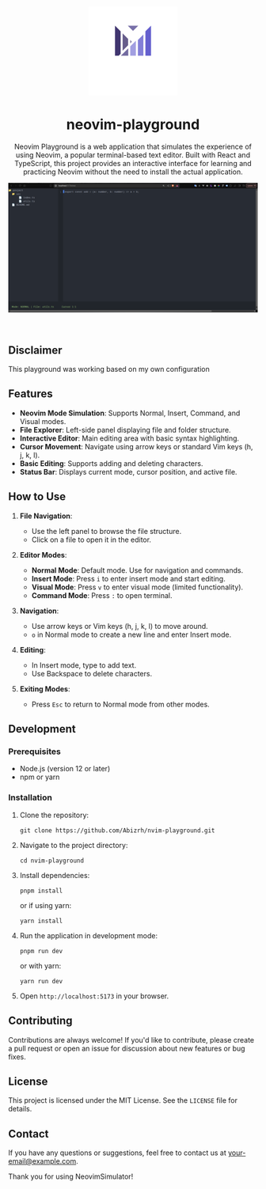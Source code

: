 <p align="center">
<img src="./public/nvim.png" height="180">
</p>

<h1 align="center">
neovim-playground
</h1>

<p align="center">
Neovim Playground is a web application that simulates the experience of using Neovim, a popular terminal-based text editor. Built with React and TypeScript, this project provides an interactive interface for learning and practicing Neovim without the need to install the actual application.
</p>

<p align="center">
<img src="./public/screenshoot.png">
</p>


<br>


## Disclaimer
This playground was working based on my own configuration

## Features

- **Neovim Mode Simulation**: Supports Normal, Insert, Command, and Visual modes.
- **File Explorer**: Left-side panel displaying file and folder structure.
- **Interactive Editor**: Main editing area with basic syntax highlighting.
- **Cursor Movement**: Navigate using arrow keys or standard Vim keys (h, j, k, l).
- **Basic Editing**: Supports adding and deleting characters.
- **Status Bar**: Displays current mode, cursor position, and active file.

## How to Use

1. **File Navigation**:
   - Use the left panel to browse the file structure.
   - Click on a file to open it in the editor.

2. **Editor Modes**:
   - **Normal Mode**: Default mode. Use for navigation and commands.
   - **Insert Mode**: Press `i` to enter insert mode and start editing.
   - **Visual Mode**: Press `v` to enter visual mode (limited functionality).
   - **Command Mode**: Press `:` to open terminal.

3. **Navigation**:
   - Use arrow keys or Vim keys (h, j, k, l) to move around.
   - `o` in Normal mode to create a new line and enter Insert mode.

4. **Editing**:
   - In Insert mode, type to add text.
   - Use Backspace to delete characters.

5. **Exiting Modes**:
   - Press `Esc` to return to Normal mode from other modes.

## Development

### Prerequisites

- Node.js (version 12 or later)
- npm or yarn

### Installation

1. Clone the repository:
   ```
   git clone https://github.com/Abizrh/nvim-playground.git
   ```

2. Navigate to the project directory:
   ```
   cd nvim-playground
   ```

3. Install dependencies:
   ```
   pnpm install
   ```
   or if using yarn:
   ```
   yarn install
   ```

4. Run the application in development mode:
   ```
   pnpm run dev
   ```
   or with yarn:
   ```
   yarn run dev
   ```

5. Open `http://localhost:5173` in your browser.

## Contributing

Contributions are always welcome! If you'd like to contribute, please create a pull request or open an issue for discussion about new features or bug fixes.

## License

This project is licensed under the MIT License. See the `LICENSE` file for details.

## Contact

If you have any questions or suggestions, feel free to contact us at [your-email@example.com](mailto:your-email@example.com).

Thank you for using NeovimSimulator!
